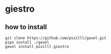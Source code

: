 # giestro

## how to install
```
git clone https://github.com/pixilll/gavel.git
pipx install ./gavel
gavel install pixilll giestro
```
